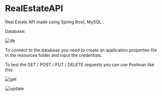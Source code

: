 # RealEstateAPI
Real Estate API made using Spring Boot, MySQL

Database:

![db](https://user-images.githubusercontent.com/98512765/229459012-0396d394-d64a-42a9-86ff-24dec0918c5d.PNG)

To connect to the database you need to create an application.properties file in the resources folder and input the credentials.

To test the GET / POST / PUT / DELETE requests you can use Postman like this:

![get](https://user-images.githubusercontent.com/98512765/229461740-2c47f763-fbc2-4950-876c-82a41677842d.PNG)

![update](https://user-images.githubusercontent.com/98512765/229461777-0497a343-cd62-41fb-89a6-28b1671cddca.PNG)


